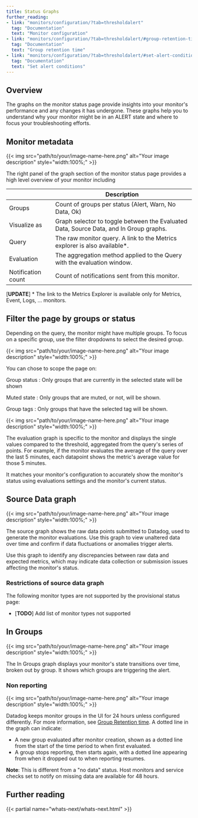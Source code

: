 ```yaml
---
title: Status Graphs
further_reading:
- link: "monitors/configuration/?tab=thresholdalert"
  tag: "Documentation"
  text: "Monitor configuration"
- link: "monitors/configuration/?tab=thresholdalert/#group-retention-time"
  tag: "Documentation"
  text: "Group retention time"
- link: "monitors/configuration/?tab=thresholdalert/#set-alert-conditions"
  tag: "Documentation"
  text: "Set alert conditions"
---
```


## Overview

The graphs on the monitor status page provide insights into your monitor's performance and any changes it has undergone. These graphs help you to understand why your monitor might be in an ALERT state and where to focus your troubleshooting efforts.

## Monitor metadata

{{< img src="path/to/your/image-name-here.png" alt="Your image description" style="width:100%;" >}}

The right panel of the graph section of the monitor status page provides a high level overview of your monitor including

|  | Description |
| ---- | ---- |
| Groups  | Count of groups per status (Alert, Warn, No Data, Ok)  |
| Visualize as | Graph selector to toggle between the Evaluated Data, Source Data, and In Group graphs. |
| Query | The raw monitor query. A link to the Metrics explorer is also available\*. |
| Evaluation | The aggregation method applied to the Query with the evaluation window. |
| Notification count | Count of notifications sent from this monitor. |

[**UPDATE**]
\* The link to the Metrics Explorer is available only for Metrics, Event, Logs, … monitors.

## Filter the page by groups or status

Depending on the query, the monitor might have multiple groups. To focus on a specific group, use the filter dropdowns to select the desired group.

{{< img src="path/to/your/image-name-here.png" alt="Your image description" style="width:100%;" >}}

You can chose to scope the page on:

Group status
: Only groups that are currently in the selected state will be shown

Muted state
: Only groups that are muted, or not, will be shown.

Group tags
: Only groups that have the selected tag will be shown.

{{< img src="path/to/your/image-name-here.png" alt="Your image description" style="width:100%;" >}}

The evaluation graph is specific to the monitor and displays the single values compared to the threshold, aggregated from the query's series of points. For example, if the monitor evaluates the average of the query over the last 5 minutes, each datapoint shows the metric's average value for those 5 minutes. 

It matches your monitor's configuration to accurately show the monitor's status using evaluations settings and the monitor's current status.

## Source Data graph

{{< img src="path/to/your/image-name-here.png" alt="Your image description" style="width:100%;" >}}

The source graph shows the raw data points submitted to Datadog, used to generate the monitor evaluations. Use this graph to view unaltered data over time and confirm if data fluctuations or anomalies trigger alerts.

Use this graph to identify any discrepancies between raw data and expected metrics, which may indicate data collection or submission issues affecting the monitor's status.

### Restrictions of source data graph

The following monitor types are not supported by the provisional status page:

* \[**TODO**\] Add list of monitor types not supported

## In Groups

{{< img src="path/to/your/image-name-here.png" alt="Your image description" style="width:100%;" >}}

The In Groups graph displays your monitor's state transitions over time, broken out by group. It shows which groups are triggering the alert.

### Non reporting

{{< img src="path/to/your/image-name-here.png" alt="Your image description" style="width:100%;" >}}

Datadog keeps monitor groups in the UI for 24 hours unless configured differently. For more information, see [Group Retention time][1]. A dotted line in the graph can indicate: 

* A new group evaluated after monitor creation, shown as a dotted line from the start of the time period to when first evaluated.  
* A group stops reporting, then starts again, with a dotted line appearing from when it dropped out to when reporting resumes.

**Note**: This is different from a "no data" status. Host monitors and service checks set to notify on missing data are available for 48 hours.

## Further reading

{{< partial name="whats-next/whats-next.html" >}}

[1]: /monitors/configuration/?tab=thresholdalert#group-retention-time
